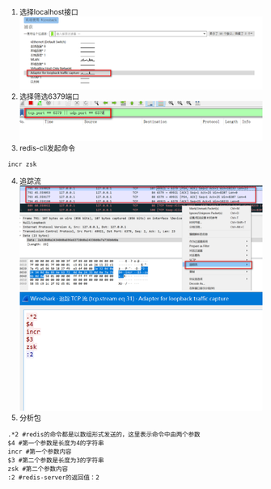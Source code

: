 1. 选择localhost接口
![](https://raw.githubusercontent.com/TDoct/images/master/1598181002_20200626232736728_4039.png)
2. 选择筛选6379端口
![](https://raw.githubusercontent.com/TDoct/images/master/1598181009_20200626232815891_7658.png)
3. redis-cli发起命令
```cmd
incr zsk
```
4. 追踪流
![](https://raw.githubusercontent.com/TDoct/images/master/1598181010_20200626232930273_13158.png)
![](https://raw.githubusercontent.com/TDoct/images/master/1598181012_20200626233006170_17908.png)
5. 分析包

```
.*2 #redis的命令都是以数组形式发送的，这里表示命令中由两个参数
$4 #第一个参数是长度为4的字符串
incr #第一个参数内容
$3 #第二个参数是长度为3的字符串
zsk #第二个参数内容
:2 #redis-server的返回值：2

```